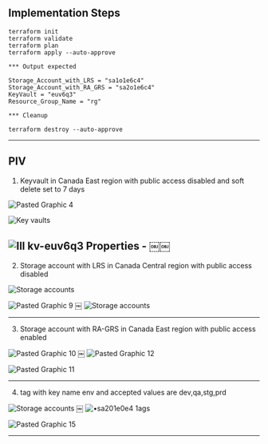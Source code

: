 
## Implementation Steps 

```
terraform init
terraform validate
terraform plan
terraform apply --auto-approve 

*** Output expected 

Storage_Account_with_LRS = "sa1o1e6c4"
Storage_Account_with_RA_GRS = "sa2o1e6c4"
KeyVault = "euv6q3"
Resource_Group_Name = "rg"

*** Cleanup 

terraform destroy --auto-approve
```

------------------------------------------------------------------------------------------------------------------------

## PIV

1. Keyvault in Canada East region with public access disabled and soft delete set to 7 days

![Pasted Graphic 4](https://github.com/user-attachments/assets/549c8caf-4cfc-4f20-adfa-07b884a61ec6)

![Key vaults](https://github.com/user-attachments/assets/5b8c69b2-304c-42ea-89c2-05c1cc7b1165)

![Ill kv-euv6q3  Properties  -](https://github.com/user-attachments/assets/3ac8eb18-d649-4726-ab98-2040d16b2093)
￼￼
------------------------------------------------------------------------------------------------------------------------

2. Storage account with LRS in Canada Central region with public access disabled

![Storage accounts](https://github.com/user-attachments/assets/93a5ed74-2388-4074-9d91-6da50a8aefe5)

![Pasted Graphic 9](https://github.com/user-attachments/assets/cf48fea6-c57e-4f1d-9587-ab40a5819cef)
￼
![Storage accounts](https://github.com/user-attachments/assets/c2fbdb4a-fce5-4a32-a910-20c9314723d5)

------------------------------------------------------------------------------------------------------------------------

3. Storage account with RA-GRS in Canada East region with public access enabled 

![Pasted Graphic 10](https://github.com/user-attachments/assets/b1abba8f-57c7-4798-b7f8-728705d57e28)
￼
![Pasted Graphic 12](https://github.com/user-attachments/assets/14b44eb8-cbbc-46a2-b2e9-7e139f397ce9)

![Pasted Graphic 11](https://github.com/user-attachments/assets/4e6652d4-b377-4661-9153-b818f793eb83)

------------------------------------------------------------------------------------------------------------------------

4. tag with key name env and accepted values are dev,qa,stg,prd

![Storage accounts](https://github.com/user-attachments/assets/53c0740c-a741-4e66-915f-41b03198f313)
￼
![•sa201e0e4 1ags](https://github.com/user-attachments/assets/801bef7a-384e-480f-9dde-0ce7324bc3d1)

![Pasted Graphic 15](https://github.com/user-attachments/assets/3896e760-9f68-429a-86e7-aef3f8da7fbf)

------------------------------------------------------------------------------------------------------------------------
